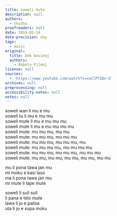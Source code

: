 ```yaml
---
title: soweli mute
description: null
authors:
  - thstho
proofreaders: null
date: 2019-05-24
date-precision: day
tags:
  - music
original:
  title: Dek bovinoj
  authors:
    - Babelo Filmoj
license: null
sources:
  - 'https://www.youtube.com/watch?v=xxClPfZDn-E'
archives: null
preprocessing: null
accessibility-notes: null
notes: null
---
```

soweli wan li mu e mu  
soweli tu li mu e mu mu  
soweli mute li mu e mu mu mu  
soweli mute li mu e mu mu mu mu  
soweli mute: mu mu mu, mu mu  
soweli mute: mu mu mu, mu mu mu  
soweli mute: mu mu mu, mu mu mu, mu  
soweli mute: mu mu mu mu, mu mu mu mu  
soweli mute: mu mu mu, mu mu mu, mu mu mu  
soweli mute: mu mu, mu mu, mu mu, mu mu, mu mu

mu li pona tawa jan mu  
mi moku e kasi laso  
ma li pona tawa jan mu  
mi mute li lape mute

soweli li suli suli  
li pana e telo mute  
lawa li jo e palisa  
uta li jo e supa moku
